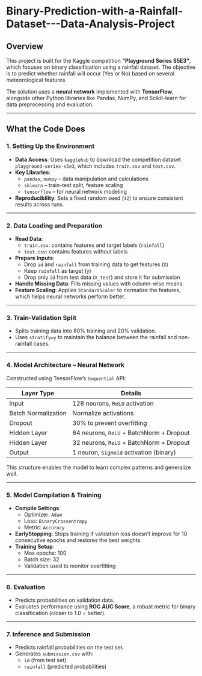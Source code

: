 # Binary-Prediction-with-a-Rainfall-Dataset---Data-Analysis-Project


## Overview
This project is built for the Kaggle competition **"Playground Series S5E3"**, which focuses on binary classification using a rainfall dataset. The objective is to predict whether rainfall will occur (Yes or No) based on several meteorological features.

The solution uses a **neural network** implemented with **TensorFlow**, alongside other Python libraries like Pandas, NumPy, and Scikit-learn for data preprocessing and evaluation.

---

## What the Code Does

### 1. Setting Up the Environment
- **Data Access**: Uses `kagglehub` to download the competition dataset `playground-series-s5e3`, which includes `train.csv` and `test.csv`.
- **Key Libraries**:
  - `pandas`, `numpy` – data manipulation and calculations
  - `sklearn` – train-test split, feature scaling
  - `tensorflow` – for neural network modeling
- **Reproducibility**: Sets a fixed random seed (`42`) to ensure consistent results across runs.

---

### 2. Data Loading and Preparation
- **Read Data**:
  - `train.csv`: contains features and target labels (`rainfall`)
  - `test.csv`: contains features without labels
- **Prepare Inputs**:
  - Drop `id` and `rainfall` from training data to get features (`X`)
  - Keep `rainfall` as target (`y`)
  - Drop only `id` from test data (`X_test`) and store it for submission
- **Handle Missing Data**: Fills missing values with column-wise means.
- **Feature Scaling**: Applies `StandardScaler` to normalize the features, which helps neural networks perform better.

---

### 3. Train-Validation Split
- Splits training data into 80% training and 20% validation.
- Uses `stratify=y` to maintain the balance between the rainfall and non-rainfall cases.

---

### 4. Model Architecture – Neural Network
Constructed using TensorFlow’s `Sequential` API:

| Layer Type         | Details                                  |
|--------------------|-------------------------------------------|
| Input              | 128 neurons, `ReLU` activation            |
| Batch Normalization| Normalize activations                     |
| Dropout            | 30% to prevent overfitting                |
| Hidden Layer       | 64 neurons, `ReLU` + BatchNorm + Dropout  |
| Hidden Layer       | 32 neurons, `ReLU` + BatchNorm + Dropout  |
| Output             | 1 neuron, `Sigmoid` activation (binary)   |

This structure enables the model to learn complex patterns and generalize well.

---

### 5. Model Compilation & Training
- **Compile Settings**:
  - Optimizer: `Adam`
  - Loss: `BinaryCrossentropy`
  - Metric: `Accuracy`
- **EarlyStopping**: Stops training if validation loss doesn’t improve for 10 consecutive epochs and restores the best weights.
- **Training Setup**:
  - Max epochs: 100
  - Batch size: 32
  - Validation used to monitor overfitting

---

### 6. Evaluation
- Predicts probabilities on validation data.
- Evaluates performance using **ROC AUC Score**, a robust metric for binary classification (closer to 1.0 = better).

---

### 7. Inference and Submission
- Predicts rainfall probabilities on the test set.
- Generates `submission.csv` with:
  - `id` (from test set)
  - `rainfall` (predicted probabilities)
